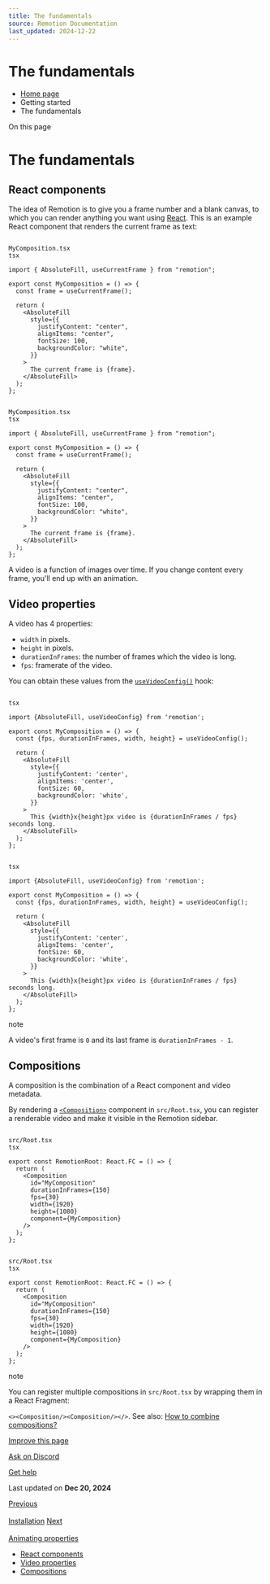 ```yaml
---
title: The fundamentals
source: Remotion Documentation
last_updated: 2024-12-22
---
```


# The fundamentals

- [Home page](/)
- Getting started
- The fundamentals

On this page

# The fundamentals

## React components [​](\#react-components "Direct link to React components")

The idea of Remotion is to give you a frame number and a blank canvas, to which you can render anything you want using [React](https://react.dev). This is an example React component that renders the current frame as text:

```

MyComposition.tsx
tsx

import { AbsoluteFill, useCurrentFrame } from "remotion";

export const MyComposition = () => {
  const frame = useCurrentFrame();

  return (
    <AbsoluteFill
      style={{
        justifyContent: "center",
        alignItems: "center",
        fontSize: 100,
        backgroundColor: "white",
      }}
    >
      The current frame is {frame}.
    </AbsoluteFill>
  );
};
```

```

MyComposition.tsx
tsx

import { AbsoluteFill, useCurrentFrame } from "remotion";

export const MyComposition = () => {
  const frame = useCurrentFrame();

  return (
    <AbsoluteFill
      style={{
        justifyContent: "center",
        alignItems: "center",
        fontSize: 100,
        backgroundColor: "white",
      }}
    >
      The current frame is {frame}.
    </AbsoluteFill>
  );
};
```

A video is a function of images over time. If you change content every frame, you'll end up with an animation.

## Video properties [​](\#video-properties "Direct link to Video properties")

A video has 4 properties:

- `width` in pixels.
- `height` in pixels.
- `durationInFrames`: the number of frames which the video is long.
- `fps`: framerate of the video.

You can obtain these values from the [`useVideoConfig()`](/docs/use-video-config) hook:

```

tsx

import {AbsoluteFill, useVideoConfig} from 'remotion';

export const MyComposition = () => {
  const {fps, durationInFrames, width, height} = useVideoConfig();

  return (
    <AbsoluteFill
      style={{
        justifyContent: 'center',
        alignItems: 'center',
        fontSize: 60,
        backgroundColor: 'white',
      }}
    >
      This {width}x{height}px video is {durationInFrames / fps} seconds long.
    </AbsoluteFill>
  );
};
```

```

tsx

import {AbsoluteFill, useVideoConfig} from 'remotion';

export const MyComposition = () => {
  const {fps, durationInFrames, width, height} = useVideoConfig();

  return (
    <AbsoluteFill
      style={{
        justifyContent: 'center',
        alignItems: 'center',
        fontSize: 60,
        backgroundColor: 'white',
      }}
    >
      This {width}x{height}px video is {durationInFrames / fps} seconds long.
    </AbsoluteFill>
  );
};
```

note

A video's first frame is `0` and its last frame is `durationInFrames - 1`.

## Compositions [​](\#compositions "Direct link to Compositions")

A composition is the combination of a React component and video metadata.

By rendering a [`<Composition>`](/docs/composition) component in `src/Root.tsx`, you can register a renderable video and make it visible in the Remotion sidebar.

```

src/Root.tsx
tsx

export const RemotionRoot: React.FC = () => {
  return (
    <Composition
      id="MyComposition"
      durationInFrames={150}
      fps={30}
      width={1920}
      height={1080}
      component={MyComposition}
    />
  );
};
```

```

src/Root.tsx
tsx

export const RemotionRoot: React.FC = () => {
  return (
    <Composition
      id="MyComposition"
      durationInFrames={150}
      fps={30}
      width={1920}
      height={1080}
      component={MyComposition}
    />
  );
};
```

note

You can register multiple compositions in `src/Root.tsx` by wrapping them in a React Fragment:

`<><Composition/><Composition/></>`. See also: [How to combine compositions?](/docs/miscellaneous/snippets/combine-compositions)

[Improve this page](https://github.com/remotion-dev/remotion/edit/main/packages/docs/docs/the-fundamentals.mdx)

[Ask on Discord](https://remotion.dev/discord)

[Get help](/docs/get-help)

Last updated on **Dec 20, 2024**

[Previous\
\
Installation](/docs/) [Next\
\
Animating properties](/docs/animating-properties)

- [React components](#react-components)
- [Video properties](#video-properties)
- [Compositions](#compositions)
